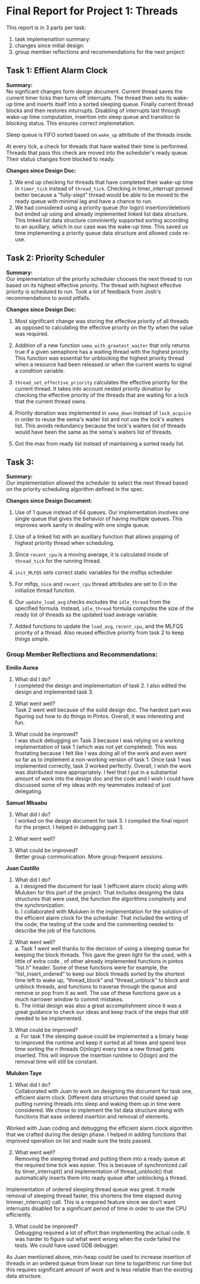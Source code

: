 Final Report for Project 1: Threads
===================================
This report is in 3 parts per task:<br/>
1. task implemenattion summary:<br/>
2. changes since initial design:<br/>
3. group member reflections and recommendations for the next project:<br/>

## Task 1: Effient Alarm Clock
**Summary:**<br />
No signficant changes form design document. Current thread saves the current timer ticks then turns off interrupts. The thread then sets its wake-up time and inserts itself into a sorted sleeping queue. Finally current thread blocks and then restores inturrupts. Disabling of interrupts last through wake-up time computation, insertion into sleep queue and transition to blocking status. This ensures correct implemetation.

Sleep queue is FIFO sorted based on `wake_up` attribute of the threads inside.

At every tick, a check for threads that have waited their time is performed. Threads that pass this check are moved into the scheduler's ready queue. Their status changes from blocked to ready.

**Changes since Design Doc:**<br />
1) We end up checking for threads that have completed their wake-up time in `timer_tick` instead of `thread_tick`. Checking in timer_interrupt proved better because a "fully-slept" thread would be able to be moved to the ready queue with minimal lag and have a chance to run.<br />
2) We had considered using a priority queue (for log(n) insertion/deletion) but ended up using and already implemented linked list data structure. This linked list data structure conviniently supported sorting according to an auxillary, which in our case was the wake-up time. This saved us time implementing a priority queue data structure and allowed code re-use.<br />

## Task 2: Priority Scheduler
**Summary:**<br />
Our implementation of the priority scheduler chooses the next thread to run based on its highest effective priority. The thread with highest effective priority is scheduled to run. Took a lot of feedback from Josh's recommendations to avoid pitfalls.


**Changes since Design Doc:**<br />

1. Most significant change was storing the effective priority of all threads as opposed to calculating the effective priority on the fly when the value was required. <br />
2. Addition of a new function `sema_with_greatest_waiter` that only returns true if a given semaphore has a waiting thread with the highest priority. This function was essential for unblocking the highest priority thread when a resource had been released or when the current wants to signal a condition variable. <br />

3. `thread_set_effective_priority` calculates the effective priority for the current thread.  It takes into account nested priority donation by checking the effective priority of the threads that are waiting for a lock that the current thread owns.<br />

4. Priority donation was implemented in `sema_down` instead of `lock_acquire` in order to reuse the sema's waiter list and not use the lock's waiters list. This avoids redundancy because the lock's waiters list of threads would have been the same as the sema's waiters list of threads.<br />
5. Got the max from ready list instead of maintaining a sorted ready list.<br />

## Task 3:
**Summary:**<br />
Our implementation allowed the scheduler to select the next thread based on the priority scheduling algorithm defined in the spec. 

**Changes since Design Document:**<br />

1. Use of 1 queue instead of 64 queues. Our implementation involves one single queue that gives the behavior of having multiple queues. This improves work sanity in dealing with one single queue.<br />

2.  Use of a linked list with an auxillary function that allows popping of highest priority thread when scheduling.<br />

3. Since `recent_cpu` is a moving average, it is calculated inside of `thread_tick` for the running thread.<br />

4. `init_MLFQS` sets correct static variables for the mslfqs scheduler<br />
5. For mlfqs, `nice` and `recent_cpu` thread attributes are set to 0 in the initialize thread function.<br />
6. Our `update_load_avg` checks excludes the `idle_thread` from the specified formula. Instead, `idle_thread` formula computes the size of the ready list of threads as the updated load average variable.<br />
7. Added functions to update the `load_avg`, `recent_cpu`, and the MLFQS priority of a thread. Also reused effective priority from task 2 to keep things simple. <br />

### Group Member Reflections and Recommendations:
**Emilio Aurea**<br />

1. What did I do?<br />
I completed the design and implementation of task 2. I also edited the design and implemented task 3. 

2. What went well?<br />
Task 2 went well because of the solid design doc. The hardest part was figuring out how to do things in Pintos. Overall, it was interesting and fun.

3. What could be improved?<br />
I was stuck debugging on Task 3 because I was relying on a working implementation of task 1 (which was not yet completed). This was frustating because I felt like I was doing all of the work and even went so far as to implement a non-working version of task 1. Once task 1 was implemented correctly, task 3 worked perfectly.
Overall, I wish the work was distributed more appropriately. I feel that I put in a substantial amount of work into the design doc and the code and I wish I could have discussed some of my ideas with my teammates instead of just delegating.

**Samuel Mbaabu**<br />

1. What did I do?<br />
I worked on the design document for task 3.
I compiled the final report for the project.
I helped in debugging part 3.

2. What went well?<br />

3. What could be improved?<br />
Better group communication. 
More group frequent sessions.

**Juan Castillo**<br />

1. What did I do?<br />
a.	I designed the document for task 1 (efficient alarm clock)  along with Muluken for this part of the project. That includes designing the data structures that were used, the function the algorithms complexity and the synchronization.<br />
b.	I collaborated with Muluken in the implementation for the solution of the efficient alarm clock for the scheduler. That included the writing of the code; the testing of the code and the commenting needed to describe the job of the functions.<br />

2.	What went well?<br />
a.	Task 1 went well thanks to the decision of using a sleeping queue for keeping the block threads. This gave the green light for the used, with a little of extra code , of other already implemented functions in pintos “list.h” header. Some of these functions were for example, the “list_insert_ordered” to keep our block threads sorted by the shortest time left to wake up,  “thread_block”  and  “thread_unblock” to block and unblock threads, and functions to traverse through the queue and remove or pop from it as well. The use of these functions gave us a much narrower window to commit mistakes.<br />
b.	The initial design was also a great accomplishment since it was a great guidance to check our ideas and keep track of the steps that still needed to be implemented. <br />

3.	What could be improved?<br />
a.	For task 1 the sleeping queue could be implemented a a binary heap to improved the runtime and keep it sorted at all times and spend less time sorting the n threads O(nlogn) every time a new thread gets inserted. This will improve the insertion runtime to O(logn) and the removal time will still be constant.<br />

**Muluken Taye**<br />

1. What did I do?<br />
Collaborated with Juan to work on designing the document for task one, efficient alarm clock. Different data structures that could speed up putting running threads into sleep and waking them up in time were considered. We chose to implement the list data structure along with functions that ease ordered insertion and removal of elements.

  Worked with Juan coding and debugging the efficient alarm clock algorithm that we crafted during the design phase. I helped in adding functions that improved operation on list and made sure the tests passed.

2.	What went well?<br />
Removing the sleeping thread and putting them into a ready queue at the required time tick was easier. This is because of synchronized call by timer_interrupt() and implementation of thread_unblock() that automatically inserts them into ready queue after unblocking a thread.

  Implementation of ordered sleeping thread queue was great. It made removal of sleeping thread faster, this shortens the time elapsed during timmer_interrupt() call. This is a required feature since we don’t want interrupts disabled for a significant period of time in order to use the CPU efficiently.

3.	What could be improved?<br />
Debugging required a lot of effort than implementing the actual code. It was harder to figure out what went wrong when the code failed the tests. We could have used GDB debugger.

  As Juan mentioned above, min-heap could be used to increase insertion of threads in an ordered queue from linear run time to logarithmic run time but this requires significant amount of work and is less reliable than the existing data structure.
